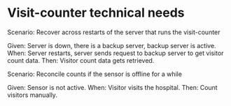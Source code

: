 # Visit-counter technical needs

Scenario: Recover across restarts of the server
that runs the visit-counter

  Given: Server is down, there is a backup server,
  backup server is active.
  When: Server restarts,
  server sends request to backup server to get visitor count data.
  Then: Visitor count data gets retrieved.

Scenario: Reconcile counts if the sensor is offline for a while

  Given: Sensor is not active.
  When: Visitor visits the hospital.
  Then: Count visitors manually.
  
